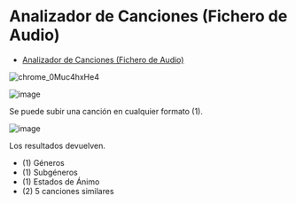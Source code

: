 # Analizador de Canciones (Fichero de Audio)

- [Analizador de Canciones (Fichero de Audio)](#analizador-de-canciones-fichero-de-audio)

![chrome_0Muc4hxHe4](https://user-images.githubusercontent.com/10118909/176487450-5e990918-23a6-469c-8ce5-5ec1db380238.gif)

![image](https://user-images.githubusercontent.com/10118909/176487593-41c3b059-8833-459d-a89f-54b9b0f860c3.png)

Se puede subir una canción en cualquier formato (1).

![image](https://user-images.githubusercontent.com/10118909/176487774-271cdba4-9203-4e28-b83b-b649f1140fce.png)

Los resultados devuelven.

- (1) Géneros
- (1) Subgéneros
- (1) Estados de Ánimo
- (2) 5 canciones similares
